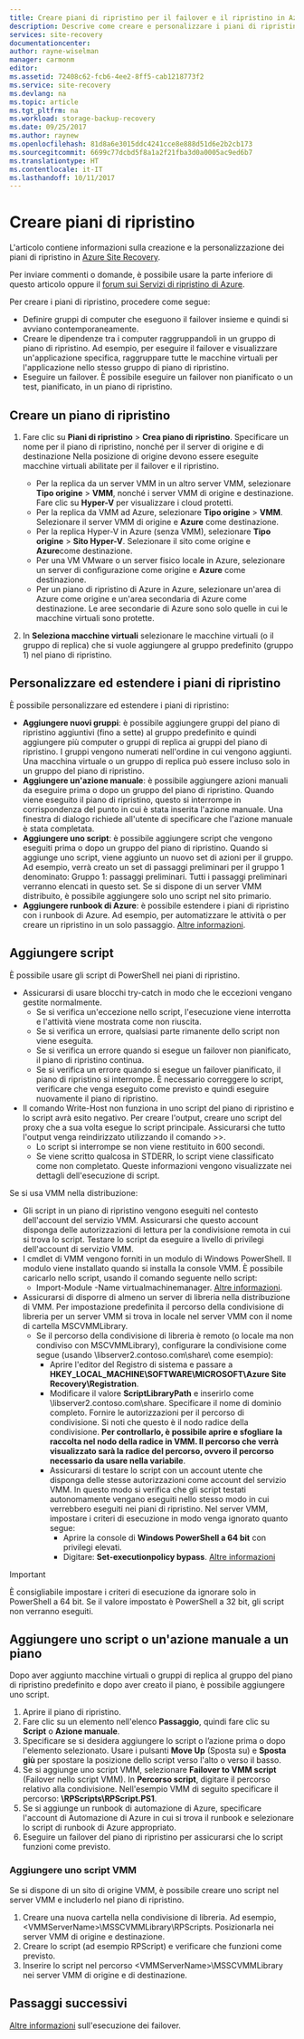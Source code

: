 ```yaml
---
title: Creare piani di ripristino per il failover e il ripristino in Azure Site Recovery | Microsoft Docs
description: Descrive come creare e personalizzare i piani di ripristino in Azure Site Recovery, eseguire il failover e ripristinare le macchine virtuali e i server fisici
services: site-recovery
documentationcenter: 
author: rayne-wiselman
manager: carmonm
editor: 
ms.assetid: 72408c62-fcb6-4ee2-8ff5-cab1218773f2
ms.service: site-recovery
ms.devlang: na
ms.topic: article
ms.tgt_pltfrm: na
ms.workload: storage-backup-recovery
ms.date: 09/25/2017
ms.author: raynew
ms.openlocfilehash: 81d8a6e3015ddc4241cce8e888d51d6e2b2cb173
ms.sourcegitcommit: 6699c77dcbd5f8a1a2f21fba3d0a0005ac9ed6b7
ms.translationtype: HT
ms.contentlocale: it-IT
ms.lasthandoff: 10/11/2017
---
```

# <a name="create-recovery-plans"></a>Creare piani di ripristino


L'articolo contiene informazioni sulla creazione e la personalizzazione dei piani di ripristino in [Azure Site Recovery](site-recovery-overview.md).

Per inviare commenti o domande, è possibile usare la parte inferiore di questo articolo oppure il [forum sui Servizi di ripristino di Azure](https://social.msdn.microsoft.com/forums/azure/home?forum=hypervrecovmgr).

 Per creare i piani di ripristino, procedere come segue:

* Definire gruppi di computer che eseguono il failover insieme e quindi si avviano contemporaneamente.
* Creare le dipendenze tra i computer raggruppandoli in un gruppo di piano di ripristino. Ad esempio, per eseguire il failover e visualizzare un'applicazione specifica, raggruppare tutte le macchine virtuali per l'applicazione nello stesso gruppo di piano di ripristino.
* Eseguire un failover. È possibile eseguire un failover non pianificato o un test, pianificato, in un piano di ripristino.


## <a name="create-a-recovery-plan"></a>Creare un piano di ripristino

1. Fare clic su **Piani di ripristino** > **Crea piano di ripristino**.
   Specificare un nome per il piano di ripristino, nonché per il server di origine e di destinazione Nella posizione di origine devono essere eseguite macchine virtuali abilitate per il failover e il ripristino.

    - Per la replica da un server VMM in un altro server VMM, selezionare **Tipo origine** > **VMM**, nonché i server VMM di origine e destinazione. Fare clic su **Hyper-V** per visualizzare i cloud protetti.
    - Per la replica da VMM ad Azure, selezionare **Tipo origine** > **VMM**.  Selezionare il server VMM di origine e **Azure** come destinazione.
    - Per la replica Hyper-V in Azure (senza VMM), selezionare **Tipo origine** > **Sito Hyper-V**. Selezionare il sito come origine e **Azure**come destinazione.
    - Per una VM VMware o un server fisico locale in Azure, selezionare un server di configurazione come origine e **Azure** come destinazione.
    - Per un piano di ripristino di Azure in Azure, selezionare un'area di Azure come origine e un'area secondaria di Azure come destinazione. Le aree secondarie di Azure sono solo quelle in cui le macchine virtuali sono protette.
2. In **Seleziona macchine virtuali** selezionare le macchine virtuali (o il gruppo di replica) che si vuole aggiungere al gruppo predefinito (gruppo 1) nel piano di ripristino.

## <a name="customize-and-extend-recovery-plans"></a>Personalizzare ed estendere i piani di ripristino

È possibile personalizzare ed estendere i piani di ripristino:

- **Aggiungere nuovi gruppi**: è possibile aggiungere gruppi del piano di ripristino aggiuntivi (fino a sette) al gruppo predefinito e quindi aggiungere più computer o gruppi di replica ai gruppi del piano di ripristino. I gruppi vengono numerati nell'ordine in cui vengono aggiunti. Una macchina virtuale o un gruppo di replica può essere incluso solo in un gruppo del piano di ripristino.
- **Aggiungere un'azione manuale**: è possibile aggiungere azioni manuali da eseguire prima o dopo un gruppo del piano di ripristino. Quando viene eseguito il piano di ripristino, questo si interrompe in corrispondenza del punto in cui è stata inserita l'azione manuale. Una finestra di dialogo richiede all'utente di specificare che l'azione manuale è stata completata.
- **Aggiungere uno script**: è possibile aggiungere script che vengono eseguiti prima o dopo un gruppo del piano di ripristino. Quando si aggiunge uno script, viene aggiunto un nuovo set di azioni per il gruppo. Ad esempio, verrà creato un set di passaggi preliminari per il gruppo 1 denominato: Gruppo 1: passaggi preliminari. Tutti i passaggi preliminari verranno elencati in questo set. Se si dispone di un server VMM distribuito, è possibile aggiungere solo uno script nel sito primario.
- **Aggiungere runbook di Azure**: è possibile estendere i piani di ripristino con i runbook di Azure. Ad esempio, per automatizzare le attività o per creare un ripristino in un solo passaggio. [Altre informazioni](site-recovery-runbook-automation.md).

## <a name="add-scripts"></a>Aggiungere script

È possibile usare gli script di PowerShell nei piani di ripristino.

 - Assicurarsi di usare blocchi try-catch in modo che le eccezioni vengano gestite normalmente.
    - Se si verifica un'eccezione nello script, l'esecuzione viene interrotta e l'attività viene mostrata come non riuscita.
    - Se si verifica un errore, qualsiasi parte rimanente dello script non viene eseguita.
    - Se si verifica un errore quando si esegue un failover non pianificato, il piano di ripristino continua.
    - Se si verifica un errore quando si esegue un failover pianificato, il piano di ripristino si interrompe. È necessario correggere lo script, verificare che venga eseguito come previsto e quindi eseguire nuovamente il piano di ripristino.
- Il comando Write-Host non funziona in uno script del piano di ripristino e lo script avrà esito negativo. Per creare l'output, creare uno script del proxy che a sua volta esegue lo script principale. Assicurarsi che tutto l'output venga reindirizzato utilizzando il comando >>.
  * Lo script si interrompe se non viene restituito in 600 secondi.
  * Se viene scritto qualcosa in STDERR, lo script viene classificato come non completato. Queste informazioni vengono visualizzate nei dettagli dell'esecuzione di script.

Se si usa VMM nella distribuzione:

* Gli script in un piano di ripristino vengono eseguiti nel contesto dell'account del servizio VMM. Assicurarsi che questo account disponga delle autorizzazioni di lettura per la condivisione remota in cui si trova lo script. Testare lo script da eseguire a livello di privilegi dell'account di servizio VMM.
* I cmdlet di VMM vengono forniti in un modulo di Windows PowerShell. Il modulo viene installato quando si installa la console VMM. È possibile caricarlo nello script, usando il comando seguente nello script:
   - Import-Module -Name virtualmachinemanager. [Altre informazioni](https://technet.microsoft.com/library/hh875013.aspx).
* Assicurarsi di disporre di almeno un server di libreria nella distribuzione di VMM. Per impostazione predefinita il percorso della condivisione di libreria per un server VMM si trova in locale nel server VMM con il nome di cartella MSCVMMLibrary.
    * Se il percorso della condivisione di libreria è remoto (o locale ma non condiviso con MSCVMMLibrary), configurare la condivisione come segue (usando \\libserver2.contoso.com\share\ come esempio):
      * Aprire l'editor del Registro di sistema e passare a **HKEY_LOCAL_MACHINE\SOFTWARE\MICROSOFT\Azure Site Recovery\Registration**.
      * Modificare il valore **ScriptLibraryPath** e inserirlo come \\libserver2.contoso.com\share\. Specificare il nome di dominio completo. Fornire le autorizzazioni per il percorso di condivisione. Si noti che questo è il nodo radice della condivisione. **Per controllarlo, è possibile aprire e sfogliare la raccolta nel nodo della radice in VMM. Il percorso che verrà visualizzato sarà la radice del percorso, ovvero il percorso necessario da usare nella variabile**.
      * Assicurarsi di testare lo script con un account utente che disponga delle stesse autorizzazioni come account del servizio VMM. In questo modo si verifica che gli script testati autonomamente vengano eseguiti nello stesso modo in cui verrebbero eseguiti nei piani di ripristino. Nel server VMM, impostare i criteri di esecuzione in modo venga ignorato quanto segue:
        * Aprire la console di **Windows PowerShell a 64 bit** con privilegi elevati.
        * Digitare: **Set-executionpolicy bypass**. [Altre informazioni](https://technet.microsoft.com/library/ee176961.aspx)

> [!IMPORTANT]
> È consigliabile impostare i criteri di esecuzione da ignorare solo in PowerShell a 64 bit. Se il valore impostato è PowerShell a 32 bit, gli script non verranno eseguiti.

## <a name="add-a-script-or-manual-action-to-a-plan"></a>Aggiungere uno script o un'azione manuale a un piano

Dopo aver aggiunto macchine virtuali o gruppi di replica al gruppo del piano di ripristino predefinito e dopo aver creato il piano, è possibile aggiungere uno script.

1. Aprire il piano di ripristino.
2. Fare clic su un elemento nell'elenco **Passaggio**, quindi fare clic su **Script** o **Azione manuale**.
3. Specificare se si desidera aggiungere lo script o l’azione prima o dopo l'elemento selezionato. Usare i pulsanti **Move Up** (Sposta su) e **Sposta giù** per spostare la posizione dello script verso l'alto o verso il basso.
4. Se si aggiunge uno script VMM, selezionare **Failover to VMM script** (Failover nello script VMM). In **Percorso script**, digitare il percorso relativo alla condivisione. Nell'esempio VMM di seguito specificare il percorso: **\RPScripts\RPScript.PS1**.
5. Se si aggiunge un runbook di automazione di Azure, specificare l'account di Automazione di Azure in cui si trova il runbook e selezionare lo script di runbook di Azure appropriato.
6. Eseguire un failover del piano di ripristino per assicurarsi che lo script funzioni come previsto.


### <a name="add-a-vmm-script"></a>Aggiungere uno script VMM

Se si dispone di un sito di origine VMM, è possibile creare uno script nel server VMM e includerlo nel piano di ripristino.

1. Creare una nuova cartella nella condivisione di libreria. Ad esempio, \<VMMServerName>\MSSCVMMLibrary\RPScripts. Posizionarla nei server VMM di origine e destinazione.
2. Creare lo script (ad esempio RPScript) e verificare che funzioni come previsto.
3. Inserire lo script nel percorso \<VMMServerName>\MSSCVMMLibrary nei server VMM di origine e di destinazione.


## <a name="next-steps"></a>Passaggi successivi

[Altre informazioni](site-recovery-failover.md) sull'esecuzione dei failover.
